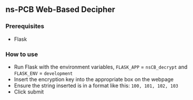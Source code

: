 ## ns-PCB Web-Based Decipher

### Prerequisites

* Flask

### How to use

* Run Flask with the environment variables, `FLASK_APP` = `nsCB_decrypt` and `FLASK_ENV` = `development`
* Insert the encryption key into the appropriate box on the webpage
* Ensure the string inserted is in a format like this: `100, 101, 102, 103`
* Click submit
